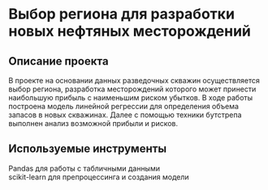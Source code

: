 # Выбор региона для разработки новых нефтяных месторождений

## Описание проекта 

В проекте на основании данных разведочных скважин осуществляется выбор региона, разработка месторождений которого может принести наибольшую прибыль с наименьшим риском убытков. В ходе работы построена модель линейной регрессии для определения объема запасов в новых скважинах. Далее с помощью техники бутстрепа выполнен анализ возможной прибыли и рисков. 

## Используемые инструменты

Pandas для работы с табличными данными  
scikit-learn для препроцессинга и создания модели